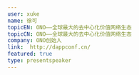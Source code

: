 ```yaml
---
user: xuke
name: 徐可
topicEN: ONO——全球最大的去中心化价值网络生态
topicCN: ONO——全球最大的去中心化价值网络生态
company: ONO创始人
link:  http://dappconf.cn/
featured: true
type: presentspeaker
---
```

